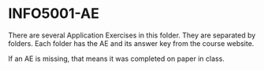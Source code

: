 # INFO5001-AE

There are several Application Exercises in this folder. They are separated by folders. 
Each folder has the AE and its answer key from the course website.

If an AE is missing, that means it was completed on paper in class.